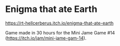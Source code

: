 # Enigma that ate Earth

https://rt-hellcerberus.itch.io/enigma-that-ate-earth

Game made in 30 hours for the Mini Jame Game #14 (https://itch.io/jam/mini-jame-gam-14).
